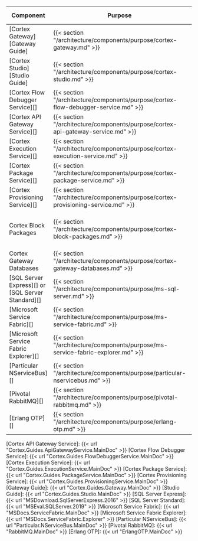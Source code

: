 | Component                                         | Purpose                                                                                     | Required/Optional           | Server Role                                |
|---------------------------------------------------|---------------------------------------------------------------------------------------------|-----------------------------|--------------------------------------------|
| [Cortex Gateway][Gateway Guide]                   | {{< section "/architecture/components/purpose/cortex-gateway.md" >}}               | Required                    | Web Application Server                     |
| [Cortex Studio][Studio Guide]                     | {{< section "/architecture/components/purpose/cortex-studio.md" >}}                | Required                    | Web Application Server                     |
| [Cortex Flow Debugger Service][]                  | {{< section "/architecture/components/purpose/cortex-flow-debugger-service.md" >}} | Required                    | Web Application Server                     |
| [Cortex API Gateway Service][]                    | {{< section "/architecture/components/purpose/cortex-api-gateway-service.md" >}}   | Required                    | Application Server                         |
| [Cortex Execution Service][]                      | {{< section "/architecture/components/purpose/cortex-execution-service.md" >}}     | Required                    | Application Server                         |
| [Cortex Package Service][]                        | {{< section "/architecture/components/purpose/cortex-package-service.md" >}}       | Required                    | Application Server                         |
| [Cortex Provisioning Service][]                   | {{< section "/architecture/components/purpose/cortex-provisioning-service.md" >}}  | Required                    | Application Server                         |
| Cortex Block Packages                             | {{< section "/architecture/components/purpose/cortex-block-packages.md" >}}        | Required                    | Web Application Server, Application Server |
| Cortex Gateway Databases                          | {{< section "/architecture/components/purpose/cortex-gateway-databases.md" >}}     | Required<br />(End of life) | Web Application Server                     |
| [SQL Server Express][] or [SQL Server Standard][] | {{< section "/architecture/components/purpose/ms-sql-server.md" >}}                | Required<br />(End of life) | Web Application Server                     |
| [Microsoft Service Fabric][]                      | {{< section "/architecture/components/purpose/ms-service-fabric.md" >}}            | Required                    | Application Server                         |
| [Microsoft Service Fabric Explorer][]             | {{< section "/architecture/components/purpose/ms-service-fabric-explorer.md" >}}   | Required                    | Application Server                         |
| [Particular NServiceBus][]                        | {{< section "/architecture/components/purpose/particular-nservicebus.md" >}}       | Required                    | Application Server                         |
| [Pivotal RabbitMQ][]                              | {{< section "/architecture/components/purpose/pivotal-rabbitmq.md" >}}             | Required                    | Application Server                         |
| [Erlang OTP][]                                    | {{< section "/architecture/components/purpose/erlang-otp.md" >}}                   | Required                    | Application Server                         |

[Cortex API Gateway Service]: {{< url "Cortex.Guides.ApiGatewayService.MainDoc" >}}
[Cortex Flow Debugger Service]: {{< url "Cortex.Guides.FlowDebuggerService.MainDoc" >}}
[Cortex Execution Service]: {{< url "Cortex.Guides.ExecutionService.MainDoc" >}}
[Cortex Package Service]: {{< url "Cortex.Guides.PackageService.MainDoc" >}}
[Cortex Provisioning Service]: {{< url "Cortex.Guides.ProvisioningService.MainDoc" >}}
[Gateway Guide]: {{< url "Cortex.Guides.Gateway.MainDoc" >}}
[Studio Guide]: {{< url "Cortex.Guides.Studio.MainDoc" >}}
[SQL Server Express]: {{< url "MSDownload.SqlServerExpress.2016" >}}
[SQL Server Standard]: {{< url "MSEval.SQLServer.2019" >}}
[Microsoft Service Fabric]: {{< url "MSDocs.ServiceFabric.MainDoc" >}}
[Microsoft Service Fabric Explorer]: {{< url "MSDocs.ServiceFabric.Explorer" >}}
[Particular NServiceBus]: {{< url "Particular.NServiceBus.MainDoc" >}}
[Pivotal RabbitMQ]: {{< url "RabbitMQ.MainDoc" >}}
[Erlang OTP]: {{< url "ErlangOTP.MainDoc" >}}